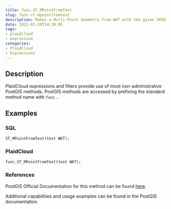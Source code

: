 ```yaml
---
title: func.ST_MPointFromText
slug: func-st-mpointfromtext
description: Makes a Multi-Point Geometry from WKT with the given SRID
date: 2022-01-29T14:39:05
tags:
- plaidcloud
- expression
categories:
- PlaidCloud
- Expressions
---
```



## Description


PlaidCloud expressions and filters provide use of most non-administrative PostGIS methods. PostGIS methods are accessed by prefixing the standard method name with `func.`.



## Examples


### SQL



```
ST_MPointFromText(text WKT);
```


### PlaidCloud



```
func.ST_MPointFromText(text WKT);
```


### References


PostGIS Official Documentation for this method can be found [here](https://postgis.net/docs/manual-3.1/ST_MPointFromText.html).



Additional capabilities and usage examples can be found in the PostGIS documentation.

